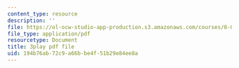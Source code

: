 ```yaml
---
content_type: resource
description: ''
file: https://ol-ocw-studio-app-production.s3.amazonaws.com/courses/8-01sc-classical-mechanics-fall-2016/194b76ab72c9a66bbe4f51b29e84ee8a_esHLwySu4XU.pdf
file_type: application/pdf
resourcetype: Document
title: 3play pdf file
uid: 194b76ab-72c9-a66b-be4f-51b29e84ee8a
---
```

